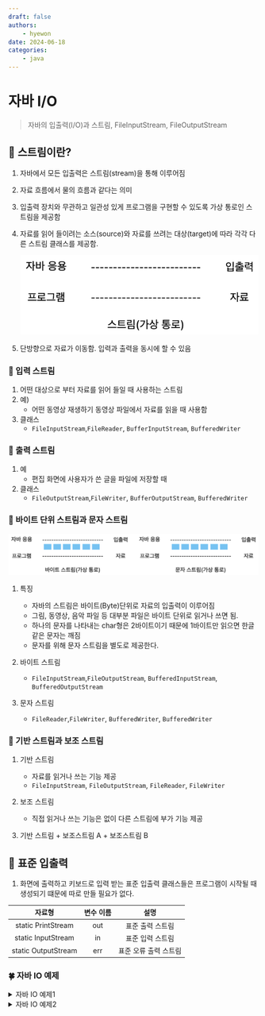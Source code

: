 ```yaml
---
draft: false
authors:
    - hyewon
date: 2024-06-18
categories:
    - java
---
```


# 자바 I/O

> 자바의 입출력(I/O)과 스트림, FileInputStream, FileOutputStream

<!-- more -->

## 🍎 스트림이란?

1. 자바에서 모든 입출력은 스트림(stream)을 통해 이루어짐
2. 자료 흐름에서 물의 흐름과 같다는 의미
3. 입출력 장치와 무관하고 일관성 있게 프로그램을 구현할 수 있도록 가상 통로인 스트림을 제공함
4. 자료를 읽어 들이려는 소스(source)와 자료를 쓰려는 대상(target)에 따라 각각 다른 스트림 클래스를 제공함.

    ![alt text](image-52.png)

5. 단방향으로 자료가 이동함. 입력과 출력을 동시에 할 수 있음

### 🍏 입력 스트림

1. 어떤 대상으로 부터 자료를 읽어 들일 때 사용하는 스트림
2. 예)
    - 어떤 동영상 재생하기 동영상 파일에서 자료를 읽을 때 사용함
3. 클래스
    - `FileInputStream`,`FileReader`, `BufferInputStream`, `BufferedWriter`

### 🍏 출력 스트림

1. 예
    - 편집 화면에 사용자가 쓴 글을 파일에 저장할 때
2. 클래스
    - `FileOutputStream`,`FileWriter`, `BufferOutputStream`, `BufferedWriter`

### 🍏 바이트 단위 스트림과 문자 스트림

![alt text](image-53.png)

1. 특징
    - 자바의 스트림은 바이트(Byte)단위로 자료의 입출력이 이루어짐
    - 그림, 동영상, 음악 파일 등 대부분 파일은 바이트 단위로 읽거나 쓰면 됨.
    - 하나의 문자를 나타내는 char형은 2바이트이기 때문에 1바이트만 읽으면 한글 같은 문자는 깨짐
    - 문자를 위해 문자 스트림을 별도로 제공한다.
2. 바이트 스트림

    - `FileInputStream`,`FileOutputStream`, `BufferedInputStream`, `BufferedOutputStream`

3. 문자 스트림
    - `FileReader`,`FileWriter`, `BufferedWriter`, `BufferedWriter`

### 🍏 기반 스트림과 보조 스트림

1. 기반 스트림

    - 자료를 읽거나 쓰는 기능 제공
    - `FileInputStream`, `FileOutputStream`, `FileReader`, `FileWriter`

2. 보조 스트림

    - 직접 읽거나 쓰는 기능은 없이 다른 스트림에 부가 기능 제공

3. 기반 스트림 + 보조스트림 A + 보조스트림 B

## 🍎 표준 입출력

1. 화면에 출력하고 키보드로 입력 받는 표준 입출력 클래스들은 프로그램이 시작될 때 생성되기 떄문에 따로 만들 필요가 없다.

|       자료형        | 변수 이름 |         설명          |
| :-----------------: | :-------: | :-------------------: |
| static PrintStream  |    out    |   표준 출력 스트림    |
| static InputStream  |    in     |   표준 입력 스트림    |
| static OutputStream |    err    | 표준 오류 출력 스트림 |

### 🍀 자바 IO 예제

<details>
<summary>  자바 IO 예제1 </summary>

```java
package kr.co.kosta;

import java.io.IOException;

public class SystemInTest {

	public static void main(String[] args) {
		System.out.println("알파벳을 하나를 쓰고, [enter]을 누르세요");

		int i;
		try {
			i = System.in.read();
			System.out.println(i);
			System.out.println((char)i);
		} catch (IOException e) {

			e.printStackTrace();
		}

	}

}
```

```bash
알파벳을 하나를 쓰고, [enter]을 누르세요
a
97
a

```

</details>

<details>
<summary>  자바 IO 예제2 </summary>

```java
package kr.co.kosta;

import java.io.IOException;

public class SystemInTest2 {

	public static void main(String[] args) {
		System.out.println("알파벳을 하나를 쓰고, [enter]을 누르세요");

		int i;

		try { // while문 에서 read() 메서드로 한 바이트를 반복해 보세요
			while((i = System.in.read()) != -1) {
				System.out.print((char)i);
			}
		} catch (IOException e) {

			e.printStackTrace();
		}

	}

}

```

```bash
알파벳을 하나를 쓰고, [enter]을 누르세요
hello world
hello world

```

</details>
